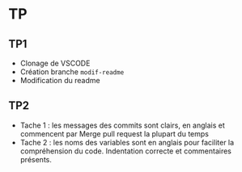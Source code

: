 # TP

## TP1

- Clonage de VSCODE
- Création branche `modif-readme`
- Modification du readme

## TP2

- Tache 1 : les messages des commits sont clairs, en anglais et commencent par Merge pull request la plupart du temps
- Tache 2 : les noms des variables sont en anglais pour faciliter la compréhension du code. Indentation correcte et commentaires présents. 